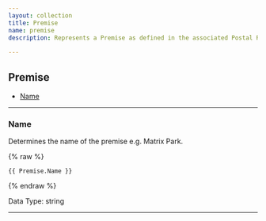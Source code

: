 ```yaml
---
layout: collection
title: Premise
name: premise
description: Represents a Premise as defined in the associated Postal Rule. This model contains only a single field.
 
---
```


## Premise

* [Name](#name)

---

<a name="name"></a>
### Name
Determines the name of the premise e.g. Matrix Park.

{% raw %}
```liquid
{{ Premise.Name }}

```
{% endraw %}

Data Type: string

---